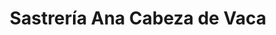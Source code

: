 ---
title: "Sastrería Ana Cabeza de Vaca"
url: /almendralejo/sastreria-ana-cabeza-de-vaca/
shop: sastre
---
